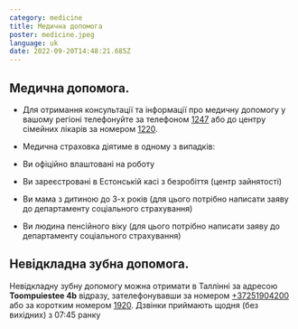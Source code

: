 ```yaml
---
category: medicine
title: Медична допомога
poster: medicine.jpeg
language: uk
date: 2022-09-20T14:48:21.685Z
---
```


## Медична допомога.

- Для отримання консультації та інформації про медичну допомогу у вашому регіоні
  телефонуйте за телефоном [1247](1247) або до центру сімейних лікарів за
  номером [1220](1220).

- Медична страховка діятиме в одному з випадків:

- Ви офіційно влаштовані на роботу

- Ви зареєстровані в Естонській касі з безробіття (центр зайнятості)

- Ви мама з дитиною до 3-х років (для цього потрібно написати заяву до
  департаменту соціального страхування)

- Ви людина пенсійного віку (для цього потрібно написати заяву до департаменту
  соціального страхування)

## Невідкладна зубна допомога.

Невідкладну зубну допомогу можна отримати в Таллінні за адресою **Toompuiestee
4b** відразу, зателефонувавши за номером [+37251904200](+37251904200) або за
коротким номером [1920](1920). Дзвінки приймають щодня (без вихідних) з 07:45
ранку
